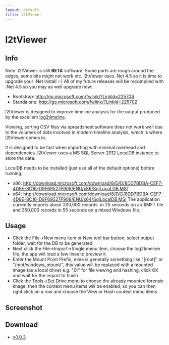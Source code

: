 ```yaml
---
layout: default
title: l2tViewer
---
```


# l2tViewer #

## Info ## 

Note: l2tViewer is still **BETA** software. Some parts are rough around the edges, some bits might not work etc. l2tViewer uses .Net 4.5 so it is time to upgrade your .Net install :-) All of my future releases will be recompiled with .Net 4.5 so you may as well upgrade now: 

- Bootstrap: http://go.microsoft.com/fwlink/?LinkId=225704 
- Standalone: http://go.microsoft.com/fwlink/?LinkId=225702 

l2tViewer is designed to improve timeline analysis for the output produced by the excellent [log2timeline](http://code.google.com/p/log2timeline/). 

Viewing, sorting CSV files via spreadsheet software does not work well due to the volumes of data involved in modern timeline analysis, which is where l2tViewer comes in. 

It is designed to be fast when importing with minimal overhead and dependencies. l2tViewer uses a MS SQL Server 2012 LocalDB instance to store the data. 

LocalDB needs to be installed (just use all of the default options) before running: 

- x86: http://download.microsoft.com/download/8/D/D/8DD7BDBA-CEF7-4D8E-8C16-D9F69527F909/ENU/x86/SqlLocaLDB.MSI 
- x64: http://download.microsoft.com/download/8/D/D/8DD7BDBA-CEF7-4D8E-8C16-D9F69527F909/ENU/x64/SqlLocalDB.MSI The application currently imports about 200,000 records  in 25 seconds on an $MFT file and 350,000 records in 55 seconds on a mixed Windows file. 

## Usage ## 

- Click the File->New menu item or New tool bar button, select output folder, wait for the DB to be generated.
- Next click the File->Import->Single menu item, choose the log2timeline file, the app will load a few lines to preview it
- Enter the Mount Point Prefix, mine is generally something like "[root]\" or "/mnt/windows_mount/", this value will be replaced with a mounted image (as a local drive) e.g. "D:\" for file viewing and hashing, click OK and wait for the import to finish
- Click the Tools->Set Drive menu to choose the already mounted forensic image, then the context menu items will be enabled, so you can then right click on a row and choose the View or Hash context menu items
  

## Screenshot ## 

## Download ##

- [v0.0.3](/downloads/l2tViewer.v.0.0.3.zip)